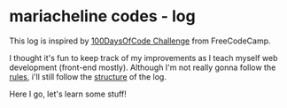 # mariacheline codes - log

This log is inspired by [100DaysOfCode Challenge](https://github.com/Kallaway/100-days-of-code) from FreeCodeCamp.

I thought it's fun to keep track of my improvements as I teach myself web development (front-end mostly). Although I'm not really gonna follow the [rules](https://github.com/Kallaway/100-days-of-code/blob/master/rules.md), i'll still follow the [structure](https://github.com/Kallaway/100-days-of-code/blob/master/log.md) of the log.


Here I go, let's learn some stuff!
